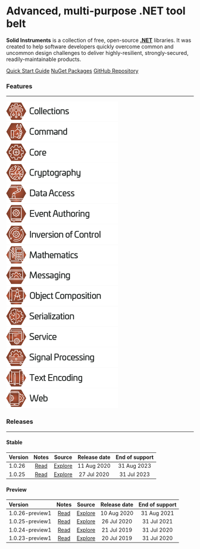 <!--
Copyright (c) RapidField LLC. Licensed under the MIT License. See LICENSE.txt in the project root for license information.
-->

# Advanced, multi-purpose .NET tool belt

**Solid Instruments** is a collection of free, open-source [**.NET**](https://dotnet.microsoft.com/learn/dotnet/what-is-dotnet) libraries. It was created to help software developers quickly overcome common and uncommon design challenges to deliver highly-resilient, strongly-secured, readily-maintainable products.

<span class="linkbuttongroup">
<a class="linkbutton" href="articles/QuickStartGuide.html">Quick Start Guide</a>
<a class="linkbutton" href="https://www.nuget.org/packages?q=title%3ARapidField.SolidInstruments">NuGet Packages</a>
<a class="linkbutton" href="https://www.github.com/RapidField/solid-instruments">GitHub Repository</a>
</span>

### Features
- - -

[![Collections](images/Label.Collections.300w.png)](https://www.solidinstruments.com/api/RapidField.SolidInstruments.Collections.html)
[![Command](images/Label.Command.300w.png)](https://www.solidinstruments.com/api/RapidField.SolidInstruments.Command.html)
[![Core](images/Label.Core.300w.png)](https://www.solidinstruments.com/api/RapidField.SolidInstruments.Core.html)
[![Cryptography](images/Label.Cryptography.300w.png)](https://www.solidinstruments.com/api/RapidField.SolidInstruments.Cryptography.html)
[![Data Access](images/Label.DataAccess.300w.png)](https://www.solidinstruments.com/api/RapidField.SolidInstruments.DataAccess.html)
[![Event Authoring](images/Label.EventAuthoring.300w.png)](https://www.solidinstruments.com/api/RapidField.SolidInstruments.EventAuthoring.html)
[![Inversion of Control](images/Label.InversionOfControl.300w.png)](https://www.solidinstruments.com/api/RapidField.SolidInstruments.InversionOfControl.html)
[![Mathematics](images/Label.Mathematics.300w.png)](https://www.solidinstruments.com/api/RapidField.SolidInstruments.Mathematics.html)
[![Messaging](images/Label.Messaging.300w.png)](https://www.solidinstruments.com/api/RapidField.SolidInstruments.Messaging.html)
[![Object Composition](images/Label.ObjectComposition.300w.png)](https://www.solidinstruments.com/api/RapidField.SolidInstruments.ObjectComposition.html)
[![Serialization](images/Label.Serialization.300w.png)](https://www.solidinstruments.com/api/RapidField.SolidInstruments.Serialization.html)
[![Service](images/Label.Service.300w.png)](https://www.solidinstruments.com/api/RapidField.SolidInstruments.Service.html)
[![Signal Processing](images/Label.SignalProcessing.300w.png)](https://www.solidinstruments.com/api/RapidField.SolidInstruments.SignalProcessing.html)
[![Text Encoding](images/Label.TextEncoding.300w.png)](https://www.solidinstruments.com/api/RapidField.SolidInstruments.TextEncoding.html)
[![Web](images/Label.Web.300w.png)](https://www.solidinstruments.com/api/RapidField.SolidInstruments.Web.html)

### Releases
- - -

#### Stable

| Version | Notes                           | Source                                                                  | Release date | End of support |
| :------ | :-----------------------------: | :---------------------------------------------------------------------: | :----------: | :------------: |
| 1.0.26  | [Read](releasenotes/v1.0.26.md) | [Explore](https://github.com/RapidField/solid-instruments/tree/v1.0.26) | 11 Aug 2020  | 31 Aug 2023    |
| 1.0.25  | [Read](releasenotes/v1.0.25.md) | [Explore](https://github.com/RapidField/solid-instruments/tree/v1.0.25) | 27 Jul 2020  | 31 Jul 2023    |

#### Preview

| Version         | Notes                           | Source                                                                           | Release date | End of support |
| :-------------- | :-----------------------------: | :------------------------------------------------------------------------------: | :----------: | :------------: |
| 1.0.26-preview1 | [Read](releasenotes/v1.0.26.md) | [Explore](https://github.com/RapidField/solid-instruments/tree/v1.0.26-preview1) | 10 Aug 2020  | 31 Aug 2021    |
| 1.0.25-preview1 | [Read](releasenotes/v1.0.25.md) | [Explore](https://github.com/RapidField/solid-instruments/tree/v1.0.25-preview1) | 26 Jul 2020  | 31 Jul 2021    |
| 1.0.24-preview1 | [Read](releasenotes/v1.0.24.md) | [Explore](https://github.com/RapidField/solid-instruments/tree/v1.0.24-preview1) | 21 Jul 2019  | 31 Jul 2020    |
| 1.0.23-preview1 | [Read](releasenotes/v1.0.23.md) | [Explore](https://github.com/RapidField/solid-instruments/tree/v1.0.23-preview1) | 20 Jul 2019  | 31 Jul 2020    |